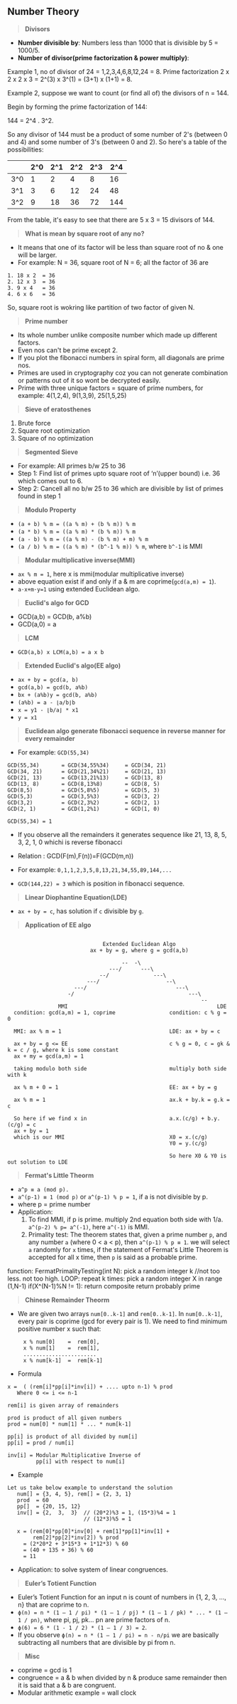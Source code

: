 

## Number Theory
> **Divisors**
- **Number divisible by**: Numbers less than 1000 that is divisible by 5 = 1000/5.
- **Number of divisor(prime factorization & power multiply)**:

Example 1, no of divisor of 24 = 1,2,3,4,6,8,12,24 = 8. Prime factorization 2 x 2 x 2 x 3 = 2^(3) x 3^(1) = (3+1) x (1+1) <multiply powers> = 8.

Example 2, suppose we want to count (or find all of) the divisors of n = 144.

Begin by forming the prime factorization of 144:

144 = 2^4 . 3^2.

So any divisor of 144 must be a product of some number of 2's (between 0 and 4) and some number of 3's (between 0 and 2). So here's a table of the possibilities:

||2^0 |	2^1 |	2^2 |	2^3|	2^4|
|----|----|------|------|------|----|
|3^0 |	1 |	2	  |  4	|8	|16|
|3^1 |	3 |	6	  |  12|	24|	48|
|3^2 |	9 |	18  |	36	|72	|144|


From the table, it's easy to see that there are 5 x 3 = 15 divisors of 144.

> **What is mean by square root of any no?**
- It means that one of its factor will be less than square root of no & one will be larger.
- For example: N = 36, square root of N = 6; all the factor of 36 are
```
1. 18 x 2  = 36
2. 12 x 3  = 36
3. 9 x 4   = 36
4. 6 x 6   = 36
```
So, square root is wokring like partition of two factor of given N.

> **Prime number**
- Its whole number unlike composite number which made up different factors.
- Even nos can't be prime except 2.
- If you plot the fibonacci numbers in spiral form, all diagonals are prime nos.
- Primes are used in cryptography coz you can not generate combination or patterns out of it so wont be decrypted easily.
- Prime with three unique factors = square of prime numbers, for example: 4(1,2,4), 9(1,3,9), 25(1,5,25)

> **Sieve of eratosthenes**
1. Brute force 
2. Square root optimization
3. Square of no optimization

> **Segmented Sieve**
- For example: All primes b/w 25 to 36
- Step 1: Find list of primes upto square root of ‘n’(upper bound) i.e. 36 which comes out to 6.
- Step 2: Cancell all no b/w 25 to 36 which are divisible by list of primes found in step 1


> **Modulo Property**
- `(a + b) % m = ((a % m) + (b % m)) % m`
- `(a * b) % m = ((a % m) * (b % m)) % m`
- `(a - b) % m = ((a % m) - (b % m) + m) % m`
- `(a / b) % m = ((a % m) * (b^-1 % m)) % m`, where `b^-1` is MMI


> **Modular multiplicative inverse(MMI)**
- `ax % m = 1`, here x is mmi(modular multiplicative inverse)
- above equation exist if and only if a & m are coprime(`gcd(a,m) = 1`).
- `a⋅x+m⋅y=1` using extended Euclidean algo.

> **Euclid's algo for GCD**
- GCD(a,b) = GCD(b, a%b)
- GCD(a,0) = a

> **LCM**
- `GCD(a,b) x LCM(a,b) = a x b`

> **Extended Euclid's algo(EE algo)**
- `ax + by = gcd(a, b)`
- `gcd(a,b) = gcd(b, a%b)`
- `bx + (a%b)y = gcd(b, a%b)`
- `(a%b) = a - ⌊a/b⌋b`
- `x = y1 - ⌊b/a⌋ * x1`
- `y = x1`

> **Euclidean algo generate fibonacci sequence in reverse manner for every remainder**
- For example: `GCD(55,34)`
```
GCD(55,34)       = GCD(34,55%34)     = GCD(34, 21)
GCD(34, 21)      = GCD(21,34%21)     = GCD(21, 13)
GCD(21, 13)      = GCD(13,21%13)     = GCD(13, 8)
GCD(13, 8)       = GCD(8,13%8)       = GCD(8, 5)
GCD(8,5)         = GCD(5,8%5)        = GCD(5, 3)
GCD(5,3)         = GCD(3,5%3)        = GCD(3, 2)
GCD(3,2)         = GCD(2,3%2)        = GCD(2, 1)
GCD(2, 1)        = GCD(1,2%1)        = GCD(1, 0)

GCD(55,34) = 1
```
- If you observe all the remainders it generates sequence like 21, 13, 8, 5, 3, 2, 1, 0 whichi is reverse fibonacci

- Relation : GCD(F(m),F(n))=F(GCD(m,n))
- For example: `0,1,1,2,3,5,8,13,21,34,55,89,144,...`
- `GCD(144,22) = 3` which is position in fibonacci sequence.

> **Linear Diophantine Equation(LDE)**
- `ax + by = c`, has solution if `c` divisible by `g`. 

> **Application of EE algo**
```
                                                                                                          
                              Extended Euclidean Algo                                                     
                          ax + by = g, where g = gcd(a,b)                                                 
                                                                                                          
                                    --  -\                                                                
                                ---/      ---\                                                            
                             --/              ---\                                                        
                         ---/                     --\                                                     
                     ---/                            ---\                                                 
                   -/                                    ---\                                             
                                                             --                                           
                MMI                                               LDE                                     
  condition: gcd(a,m) = 1, coprime                 condition: c % g = 0                                   
                                                                                                          
  MMI: ax % m = 1                                  LDE: ax + by = c                                       
                                                                                                          
  ax + by = g <= EE                                c % g = 0, c = gk & k = c / g, where k is some constant
  ax + my = gcd(a,m) = 1
                                                                                                          
  taking modulo both side                          multiply both side with k                              
                                                                                                          
  ax % m + 0 = 1                                   EE: ax + by = g                                        
                                                                                                          
  ax % m = 1                                       ax.k + by.k = g.k = c                                  
                                                                                                          
  So here if we find x in                          a.x.(c/g) + b.y.(c/g) = c                              
  ax + by = 1                                                                                             
  which is our MMI                                 X0 = x.(c/g)                                           
                                                   Y0 = y.(c/g)                                           
                                                                                                          
                                                   So here X0 & Y0 is out solution to LDE       
```

> **Fermat's Little Theorm**
- `a^p ≡ a (mod p).`
- `a^(p-1) ≡ 1 (mod p)` or `a^(p-1) % p = 1`, if a is not divisible by p.
- where p = prime number
- Application: 
  1. To find MMI, if p is prime. multiply 2nd equation both side with 1/a. `a^(p-2) % p= a^(-1)`, here `a^(-1)` is MMI.
  2. Primality test: The theorem states that, given a prime number `p`, and any number `a` (where 0 < a < p), then `a^(p-1) % p ≡ 1`. we will select `a` randomly for `x` times, if the statement of Fermat's Little Theorem is accepted for all x time, then `p` is said as a probable prime.

function: FermatPrimalityTesting(int N):
    pick a random integer k     //not too less. not too high.
    LOOP: repeat k times:
        pick a random integer X in range (1,N-1)
        if(X^(N-1)%N != 1):
            return composite
    return probably prime

> **Chinese Remainder Theorm**
- We are given two arrays `num[0..k-1]` and `rem[0..k-1]`. In `num[0..k-1]`, every pair is coprime (gcd for every pair is 1). We need to find minimum positive number x such that:
```
     x % num[0]    =  rem[0], 
     x % num[1]    =  rem[1], 
     .......................
     x % num[k-1]  =  rem[k-1] 
```
- Formula
```
x =  ( (rem[i]*pp[i]*inv[i]) + .... upto n-1) % prod
   Where 0 <= i <= n-1

rem[i] is given array of remainders

prod is product of all given numbers
prod = num[0] * num[1] * ... * num[k-1]

pp[i] is product of all divided by num[i]
pp[i] = prod / num[i]

inv[i] = Modular Multiplicative Inverse of 
         pp[i] with respect to num[i]
```
- Example
```
Let us take below example to understand the solution
   num[] = {3, 4, 5}, rem[] = {2, 3, 1}
   prod  = 60 
   pp[]  = {20, 15, 12}
   inv[] = {2,  3,  3}  // (20*2)%3 = 1, (15*3)%4 = 1
                        // (12*3)%5 = 1

   x = (rem[0]*pp[0]*inv[0] + rem[1]*pp[1]*inv[1] + 
        rem[2]*pp[2]*inv[2]) % prod
     = (2*20*2 + 3*15*3 + 1*12*3) % 60
     = (40 + 135 + 36) % 60
     = 11
```
- Application: to solve system of linear congruences. 

> **Euler’s Totient Function**
- Euler’s Totient Function for an input n is count of numbers in {1, 2, 3, …, n} that are coprime to n.
- `ϕ(n) = n * (1 – 1 / pi) * (1 – 1 / pj) * (1 – 1 / pk) * ... * (1 – 1 / pn)`, where pi, pj, pk... pn are prime factors of n.
- `ϕ(6) = 6 * (1 - 1 / 2) * (1 – 1 / 3) = 2`.
- If you observe `ϕ(n) = n * (1 – 1 / pi) = n - n/pi` we are basically subtracting all numbers that are divisible by pi from n.

> **Misc**
- coprime = gcd is 1
- congruence = a & b when divided by n & produce same remainder then it is said that a & b are congruent.
- Modular arithmetic example = wall clock
